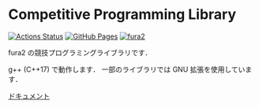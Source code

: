 # Competitive Programming Library

[![Actions Status](https://github.com/fura2/competitive-programming-library/workflows/verify/badge.svg)](https://github.com/fura2/competitive-programming-library/actions)
[![GitHub Pages](https://img.shields.io/static/v1?label=GitHub+Pages&message=fura2's+Library+&color=brightgreen&logo=github)](https://fura2.github.io/competitive-programming-library/)
[![fura2](https://img.shields.io/endpoint?url=https%3A%2F%2Fatcoder-badges.now.sh%2Fapi%2Fatcoder%2Fjson%2Ffura2)](https://atcoder.jp/users/fura2)

fura2 の競技プログラミングライブラリです．

g++ (C++17) で動作します．
一部のライブラリでは GNU 拡張を使用しています．

[ドキュメント](https://fura2.github.io/competitive-programming-library/)
